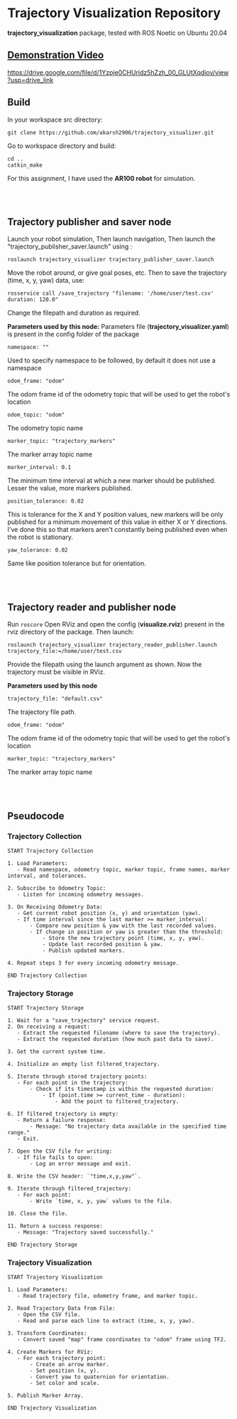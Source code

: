 # Trajectory Visualization Repository

**trajectory_visualization** package, tested with ROS Noetic on Ubuntu 20.04

## [Demonstration Video](https://drive.google.com/file/d/1Yzpje0CHUridz5hZzh_00_GLUtXqdiov/view?usp=drive_link)
https://drive.google.com/file/d/1Yzpje0CHUridz5hZzh_00_GLUtXqdiov/view?usp=drive_link

## Build
In your workspace src directory:

    git clone https://github.com/akarsh2906/trajectory_visualizer.git
Go to workspace directory and build:

    cd ..
    catkin_make
For this assignment, I have used the **AR100 robot** for simulation.

<br />
<br />

## Trajectory publisher and saver node
Launch your robot simulation,
Then launch navigation,
Then launch the "trajectory_publisher_saver.launch" using :

    roslaunch trajectory_visualizer trajectory_publisher_saver.launch
Move the robot around, or give goal poses, etc. Then to save the trajectory (time, x, y, yaw) data, use:

    rosservice call /save_trajectory "filename: '/home/user/test.csv' duration: 120.0"
Change the filepath and duration as required.


**Parameters used by this node:**
Parameters file (**trajectory_visualizer.yaml**) is present in the config folder of the package

    namespace: ""

Used to specify namespace to be followed, by default it does not use a namespace

    odom_frame: "odom"

The odom frame id of the odometry topic that will be used to get the robot's location

    odom_topic: "odom"

The odometry topic name

    marker_topic: "trajectory_markers"

The marker array topic name

    marker_interval: 0.1

The minimum time interval at which a new marker should be published.
Lesser the value, more markers published. 

    position_tolerance: 0.02

This is tolerance for the X and Y position values, new markers will be only published for a minimum movement of this value in either X or Y directions.
I've done this so that markers aren't constantly being published even when the robot is stationary.

    yaw_tolerance: 0.02

Same like position tolerance but for orientation.

<br />
<br />

## Trajectory reader and publisher node
Run `roscore`
Open RViz and open the config (**visualize.rviz**) present in the rviz directory of the package.
Then launch:

    roslaunch trajectory_visualizer trajectory_reader_publisher.launch trajectory_file:=/home/user/test.csv

Provide the filepath using the launch argument as shown.
Now the trajectory must be visible in RViz.

**Parameters used by this node**

    trajectory_file: "default.csv"

The trajectory file path.

    odom_frame: "odom"

The odom frame id of the odometry topic that will be used to get the robot's location

    marker_topic: "trajectory_markers"

The marker array topic name

<br />
<br />

## Pseudocode
### Trajectory Collection

    START Trajectory Collection
    
    1. Load Parameters:
       - Read namespace, odometry topic, marker topic, frame names, marker interval, and tolerances.
    
    2. Subscribe to Odometry Topic:
       - Listen for incoming odometry messages.
    
    3. On Receiving Odometry Data:
       - Get current robot position (x, y) and orientation (yaw).
       - If time interval since the last marker >= marker_interval:
           - Compare new position & yaw with the last recorded values.
           - If change in position or yaw is greater than the threshold:
               - Store the new trajectory point (time, x, y, yaw).
               - Update last recorded position & yaw.
               - Publish updated markers.
    
    4. Repeat steps 3 for every incoming odometry message.
    
    END Trajectory Collection


### Trajectory Storage

    START Trajectory Storage
    
    1. Wait for a "save_trajectory" service request.
    2. On receiving a request:
       - Extract the requested filename (where to save the trajectory).
       - Extract the requested duration (how much past data to save).
    
    3. Get the current system time.
    
    4. Initialize an empty list filtered_trajectory.
    
    5. Iterate through stored trajectory points:
       - For each point in the trajectory:
           - Check if its timestamp is within the requested duration:
               - If (point.time >= current_time - duration):
                   - Add the point to filtered_trajectory.
    
    6. If filtered_trajectory is empty:
       - Return a failure response:
           - Message: "No trajectory data available in the specified time range."
       - Exit.
    
    7. Open the CSV file for writing:
       - If file fails to open:
           - Log an error message and exit.
    
    8. Write the CSV header: `"time,x,y,yaw"`.
    
    9. Iterate through filtered_trajectory:
       - For each point:
           - Write `time, x, y, yaw` values to the file.
    
    10. Close the file.
    
    11. Return a success response:
       - Message: "Trajectory saved successfully."
    
    END Trajectory Storage

### Trajectory Visualization

    START Trajectory Visualization
    
    1. Load Parameters:
       - Read trajectory file, odometry frame, and marker topic.
    
    2. Read Trajectory Data from File:
       - Open the CSV file.
       - Read and parse each line to extract (time, x, y, yaw).
    
    3. Transform Coordinates:
       - Convert saved "map" frame coordinates to "odom" frame using TF2.
    
    4. Create Markers for RViz:
       - For each trajectory point:
           - Create an arrow marker.
           - Set position (x, y).
           - Convert yaw to quaternion for orientation.
           - Set color and scale.
    
    5. Publish Marker Array.
    
    END Trajectory Visualization


